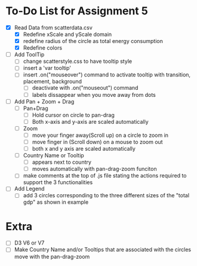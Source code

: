 # To-Do List for Assignment 5
- [x] Read Data from scatterdata.csv
    - [x] Redefine xScale and yScale domain
    - [x] redefine radius of the circle as total energy consumption
    - [x] Redefine colors
- [ ] Add ToolTip
    - [ ] change scatterstyle.css to have tooltip style
    - [ ] insert a 'var tooltip'
    - [ ] insert .on("mouseover") command to activate tooltip with transition, placement, background
        - [ ] deactivate with .on("mouseout") command
        - [ ] labels dissappear when you move away from dots
- [ ] Add Pan + Zoom + Drag
    - [ ] Pan+Drag
        - [ ] Hold cursor on circle to pan-drag
        - [ ] Both x-axis and y-axis are scaled automatically
    - [ ] Zoom
        - [ ] move your finger away(Scroll up) on a circle to zoom in
        - [ ] move finger in (Scroll down) on a mouse to zoom out
        - [ ] both x and y axis are scaled automatically
    - [ ] Country Name or Tooltip
        - [ ] appears next to country
        - [ ] moves automatically with pan-drag-zoom funciton
    - [ ] make comments at the top of .js file stating the actions required to support the 3 functionalities
- [ ] Add Legend
    - [ ] add 3 circles corresponding to the three different sizes of the "total gdp" as shown in example 

# Extra
- [ ] D3 V6 or V7
- [ ] Make Country Name and/or Tooltips that are associated with the circles move with the pan-drag-zoom
